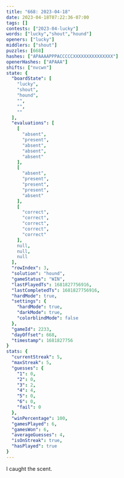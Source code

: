 ```yaml
---
title: "668: 2023-04-18"
date: 2023-04-18T07:22:36-07:00
tags: []
contests: ["2023-04-lucky"]
words: ["lucky","shout","hound"]
openers: ["lucky"]
middlers: ["shout"]
puzzles: [668]
hashes: ["APAAAAPPPACCCCCXXXXXXXXXXXXXXX"]
openerHashes: ["APAAA"]
shifts: ["nvcwn"]
state: {
  "boardState": [
    "lucky",
    "shout",
    "hound",
    "",
    "",
    ""
  ],
  "evaluations": [
    [
      "absent",
      "present",
      "absent",
      "absent",
      "absent"
    ],
    [
      "absent",
      "present",
      "present",
      "present",
      "absent"
    ],
    [
      "correct",
      "correct",
      "correct",
      "correct",
      "correct"
    ],
    null,
    null,
    null
  ],
  "rowIndex": 3,
  "solution": "hound",
  "gameStatus": "WIN",
  "lastPlayedTs": 1681827756916,
  "lastCompletedTs": 1681827756916,
  "hardMode": true,
  "settings": {
    "hardMode": true,
    "darkMode": true,
    "colorblindMode": false
  },
  "gameId": 2233,
  "dayOffset": 668,
  "timestamp": 1681827756
}
stats: {
  "currentStreak": 5,
  "maxStreak": 5,
  "guesses": {
    "1": 0,
    "2": 0,
    "3": 2,
    "4": 4,
    "5": 0,
    "6": 0,
    "fail": 0
  },
  "winPercentage": 100,
  "gamesPlayed": 6,
  "gamesWon": 6,
  "averageGuesses": 4,
  "isOnStreak": true,
  "hasPlayed": true
}
---
```

<!-- more -->
I caught the scent.
